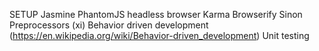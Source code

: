 SETUP
  Jasmine
  PhantomJS headless browser
  Karma
  Browserify
  Sinon
  Preprocessors (xi)
  Behavior driven development (https://en.wikipedia.org/wiki/Behavior-driven_development)
  Unit testing

